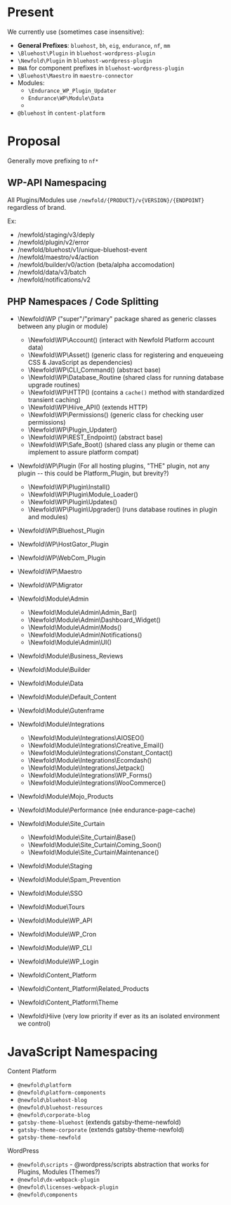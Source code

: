 # Present

We currently use (sometimes case insensitive):
* **General Prefixes**: `bluehost`, `bh`, `eig`, `endurance`, `nf`, `mm`
* `\Bluehost\Plugin` in `bluehost-wordpress-plugin`
* `\Newfold\Plugin` in `bluehost-wordpress-plugin`
* `BWA` for component prefixes in `bluehost-wordpress-plugin`
* `\Bluehost\Maestro` in `maestro-connector`
* Modules:
    * `\Endurance_WP_Plugin_Updater`
    * `Endurance\WP\Module\Data`
    * 
* `@bluehost` in `content-platform`

# Proposal
 
Generally move prefixing to `nf*`

## WP-API Namespacing

All Plugins/Modules use `/newfold/{PRODUCT}/v{VERSION}/{ENDPOINT}` regardless of brand.

Ex:
* /newfold/staging/v3/deply
* /newfold/plugin/v2/error
* /newfold/bluehost/v1/unique-bluehost-event
* /newfold/maestro/v4/action
* /newfold/builder/v0/action (beta/alpha accomodation)
* /newfold/data/v3/batch
* /newfold/notifications/v2

## PHP Namespaces / Code Splitting 

* \Newfold\WP ("super"/"primary" package shared as generic classes between any plugin or module)
    * \Newfold\WP\Account() (interact with Newfold Platform account data)
    * \Newfold\WP\Asset() (generic class for registering and enqueueing CSS & JavaScript as dependencies)
    * \Newfold\WP\CLI_Command() (abstract base)
    * \Newfold\WP\Database_Routine (shared class for running database upgrade routines)
    * \Newfold\WP\HTTP() (contains a `cache()` method with standardized transient caching)
    * \Newfold\WP\Hiive_API() (extends HTTP)
    * \Newfold\WP\Permissions() (generic class for checking user permissions)
    * \Newfold\WP\Plugin_Updater()
    * \Newfold\WP\REST_Endpoint() (abstract base)
    * \Newfold\WP\Safe_Boot() (shared class any plugin or theme can implement to assure platform compat)

* \Newfold\WP\Plugin (For all hosting plugins, "THE" plugin, not any plugin -- this could be Platform_Plugin, but brevity?)
    * \Newfold\WP\Plugin\Install()
    * \Newfold\WP\Plugin\Module_Loader()
    * \Newfold\WP\Plugin\Updates()
    * \Newfold\WP\Plugin\Upgrader() (runs database routines in plugin and modules)
* \Newfold\WP\Bluehost_Plugin
* \Newfold\WP\HostGator_Plugin
* \Newfold\WP\WebCom_Plugin
* \Newfold\WP\Maestro
* \Newfold\WP\Migrator

* \Newfold\Module\Admin
    * \Newfold\Module\Admin\Admin_Bar()
    * \Newfold\Module\Admin\Dashboard_Widget()
    * \Newfold\Module\Admin\Mods()
    * \Newfold\Module\Admin\Notifications()
    * \Newfold\Module\Admin\UI()
* \Newfold\Module\Business_Reviews
* \Newfold\Module\Builder
* \Newfold\Module\Data
* \Newfold\Module\Default_Content
* \Newfold\Module\Gutenframe
* \Newfold\Module\Integrations
    * \Newfold\Module\Integrations\AIOSEO()
    * \Newfold\Module\Integrations\Creative_Email()
    * \Newfold\Module\Integrations\Constant_Contact()
    * \Newfold\Module\Integrations\Ecomdash()
    * \Newfold\Module\Integrations\Jetpack()
    * \Newfold\Module\Integrations\WP_Forms()
    * \Newfold\Module\Integrations\WooCommerce()
* \Newfold\Module\Mojo_Products
* \Newfold\Module\Performance (née endurance-page-cache)
* \Newfold\Module\Site_Curtain
    * \Newfold\Module\Site_Curtain\Base()
    * \Newfold\Module\Site_Curtain\Coming_Soon()
    * \Newfold\Module\Site_Curtain\Maintenance()
* \Newfold\Module\Staging
* \Newfold\Module\Spam_Prevention
* \Newfold\Module\SSO
* \Newfold\Modue\Tours
* \Newfold\Module\WP_API
* \Newfold\Module\WP_Cron
* \Newfold\Module\WP_CLI
* \Newfold\Module\WP_Login

* \Newfold\Content_Platform
* \Newfold\Content_Platform\Related_Products
* \Newfold\Content_Platform\Theme

* \Newfold\Hiive (very low priority if ever as its an isolated environment we control)

# JavaScript Namespacing

Content Platform
* `@newfold\platform`
* `@newfold\platform-components`
* `@newfold\bluehost-blog`
* `@newfold\bluehost-resources`
* `@newfold\corporate-blog`
* `gatsby-theme-bluehost` (extends gatsby-theme-newfold)
* `gatsby-theme-corporate` (extends gatsby-theme-newfold)
* `gatsby-theme-newfold`

WordPress
* `@newfold\scripts` - @wordpress/scripts abstraction that works for Plugins, Modules (Themes?)
* `@newfold\dx-webpack-plugin`
* `@newfold\licenses-webpack-plugin`
* `@newfold\components`

